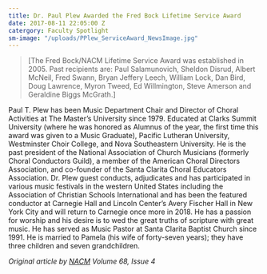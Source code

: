 ```yaml
---
title: Dr. Paul Plew Awarded the Fred Bock Lifetime Service Award
date: 2017-08-11 22:05:00 Z
catergory: Faculty Spotlight
sm-image: "/uploads/PPlew_ServiceAward_NewsImage.jpg"
---
```


> \[The Fred Bock/NACM Lifetime Service Award was established in 2005. Past recipients are: Paul Salamunovich, Sheldon Disrud, Albert McNeil, Fred Swann, Bryan Jeffery Leech, William Lock, Dan Bird, Doug Lawrence, Myron Tweed, Ed Willmington, Steve Amerson and Geraldine Biggs McGrath.\]

Paul T. Plew has been Music Department Chair and Director of Choral Activities at The Master’s University since 1979. Educated at Clarks Summit University (where he was honored as Alumnus of the year, the first time this award was given to a Music Graduate), Pacific Lutheran University, Westminster Choir College, and Nova Southeastern University. He is the past president of the National Association of Church Musicians (formerly Choral Conductors Guild), a member of the American Choral Directors Association, and co-founder of the Santa Clarita Choral Educators Association. Dr. Plew guest conducts, adjudicates and has participated in various music festivals in the western United States including the Association of Christian Schools International and has been the featured conductor at Carnegie Hall and Lincoln Center’s Avery Fischer Hall in New York City and will return to Carnegie once more in 2018. He has a passion for worship and his desire is to wed the great truths of scripture with great music. He has served as Music Pastor at Santa Clarita Baptist Church since 1991. He is married to Pamela (his wife of forty-seven years); they have three children and seven grandchildren.

*Original article  by [NACM](www.nacmhq.org) Volume 68, Issue 4*